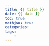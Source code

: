 ```yaml
---
title: {{ title }}
date: {{ date }}
toc: true
mathjax: true
categories:
tags:
    - 
---
```


<!--more-->

